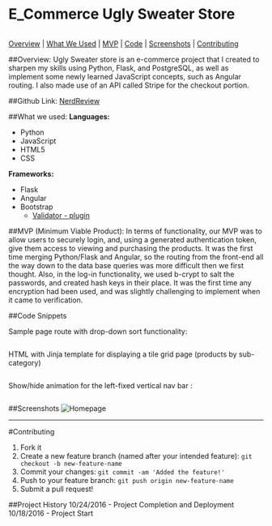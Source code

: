 # E_Commerce Ugly Sweater Store
######
[Overview](https://github.com/robdunn220/E_Commerce#overview)   |   [What We Used](https://github.com/robdunn220/E_Commerce#what-we-used)   |   [MVP](https://github.com/robdunn220/E_Commerce#mvp-minimum-viable-product)   |    [Code](https://github.com/robdunn220/E_Commerce#code-snippets)   | [Screenshots](https://github.com/robdunn220/E_Commerce#screenshots)   |   [Contributing](https://github.com/robdunn220/E_Commerce#contributing)

##Overview:
Ugly Sweater store is an e-commerce project that I created to sharpen my skills using Python, Flask, and PostgreSQL, as well as implement some newly learned JavaScript concepts, such as Angular routing. I also made use of an API called Stripe for the checkout portion.

##Github Link:
[NerdReview](https://github.com/DigitalCrafts-September-2016-Cohort/team_freedom_nerdreview.git)

##What we used:
**Languages:**  
* Python
* JavaScript
* HTML5
* CSS

**Frameworks:**  
* Flask
* Angular
* Bootstrap
  * [Validator - plugin](https://1000hz.github.io/bootstrap-validator/)

##MVP (Minimum Viable Product):
In terms of functionality, our MVP was to allow users to securely login, and, using a generated authentication token, give them access to viewing and purchasing the products. It was the first time merging Python/Flask and Angular, so the routing from the front-end all the way down to the data base queries was more difficult then we first thought. Also, in the log-in functionality, we used b-crypt to salt the passwords, and created hash keys in their place. It was the first time any encryption had been used, and was slightly challenging to implement when it came to verification.

##Code Snippets

Sample page route with drop-down sort functionality:
```Python

```

HTML with Jinja template for displaying a tile grid page (products by sub-category)
```html

```

Show/hide animation for the left-fixed vertical nav bar :
```JavaScript

```

##Screenshots
![Homepage](static/img/Homepage.png)

********

#Contributing
1. Fork it
2. Create a new feature branch (named after your intended feature): `git checkout -b new-feature-name`
3. Commit your changes: `git commit -am 'Added the feature!'`
4. Push to your feature branch: `git push origin new-feature-name`
5. Submit a pull request!

##Project History
10/24/2016 - Project Completion and Deployment  
10/18/2016 - Project Start
